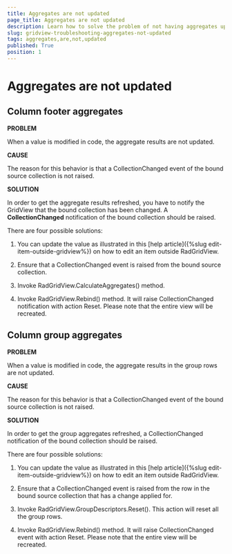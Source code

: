```yaml
---
title: Aggregates are not updated
page_title: Aggregates are not updated
description: Learn how to solve the problem of not having aggregates updated when a value is modified in code within RadGridView - Telerik's WPF DataGrid.
slug: gridview-troubleshooting-aggregates-not-updated
tags: aggregates,are,not,updated
published: True
position: 1
---
```


# Aggregates are not updated

## Column footer aggregates

__PROBLEM__

When a value is modified in code, the aggregate results are not updated.

__CAUSE__

The reason for this behavior is that a CollectionChanged event of the bound source collection is not raised. 

__SOLUTION__

In order to get the aggregate results refreshed, you have to notify the GridView that the bound collection has been changed. A __CollectionChanged__ notification of the bound collection should be raised.

There are four possible solutions:

1. You can update the value as illustrated in this [help article]({%slug edit-item-outside-gridview%}) on how to edit an item outside RadGridView.

1. Ensure that a CollectionChanged event is raised from the bound source collection.

1. Invoke RadGridView.CalculateAggregates() method.

1. Invoke RadGridView.Rebind() method. It will raise CollectionChanged notification with action Reset. Please note that the entire view will be recreated.

## Column group aggregates

__PROBLEM__

When a value is modified in code, the aggregate results in the group rows are not updated.

__CAUSE__

The reason for this behavior is that a CollectionChanged event of the bound source collection is not raised. 

__SOLUTION__

In order to get the group aggregates refreshed, a CollectionChanged notification of the bound collection should be raised. 

There are four possible solutions:

1. You can update the value as illustrated in this [help article]({%slug edit-item-outside-gridview%}) on how to edit an item outside RadGridView.

1. Ensure that a CollectionChanged event is raised from the row in the bound source collection that has a change applied for.

1. Invoke RadGridView.GroupDescriptors.Reset(). This action will reset all the group rows.

1. Invoke RadGridView.Rebind() method. It will raise CollectionChanged event with action Reset. Please note that the entire view will be recreated. 

